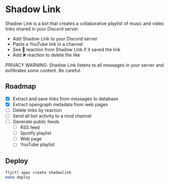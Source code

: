 # Shadow Link

Shadow Link is a bot that creates a collaborative playlist of music and video links shared in your Discord server.

- Add Shadow Link to your Discord server
- Paste a YouTube link in a channel
- See 🔗 reaction from Shadow Link if it saved the link
- Add ❌ reaction to delete the like

PRIVACY WARNING: Shadow Link listens to all messages in your server and exfiltrates some content. Be careful.

## Roadmap

- [x] Extract and save links from messages to database
- [x] Extract opengraph metadata from web pages
- [ ] Delete links by reaction
- [ ] Send all bot activity to a mod channel
- [ ] Generate public feeds
  - [ ] RSS feed
  - [ ] Spotify playlist
  - [ ] Web page
  - [ ] YouTube playlist

## Deploy

```bash
flyctl apps create shadowlink
make deploy
```
